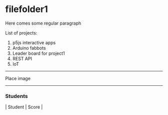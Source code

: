 # filefolder1

Here comes some regular paragraph

List of projects:
1. p5js interactive apps
2. Arduino fabbots
3. Leader board for project1
4. REST API
5. IoT

***

Place image

***

### Students

| Student | Score |
